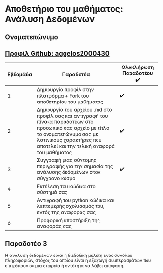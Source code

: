 # Αποθετήριο του μαθήματος: Ανάλυση Δεδομένων

## Ονοματεπώνυμο
## [Προφίλ Github: aggelos2000430](https://github.com/aggelos2000430)

| Εβδομάδα | Παραδοτέα | Ολοκλήρωση Παραδοτέου :heavy_check_mark: |
| --- | --- | --- |
| 1 | Δημιουργία προφίλ στην πλατφόρμα + Fork του αποθετηρίου του μαθήματος| :heavy_check_mark: |
| 2 | Δημιουργία του αρχείου .md στο προφίλ σας και αντιγραφή του πίνακα παραδοτέων στο προσωπικό σας αρχείο με τίτλο το ονοματεπώνυμο σας με λατινικούς χαρακτήρες που αποτελεί και την τελική αναφορά του μαθήματος| :heavy_check_mark: |
| 3 | Συγγραφή μιας σύντομης περιγραφής για την σημασία της ανάλυσης δεδομένων στον σύγχρονο κόσμο | :heavy_check_mark: |
| 4 | Εκτέλεση του κώδικα στο σύστημά σας |  |
| 5 | Αντιγραφή του python κώδικα και λεπτομερής σχολιασμός του, εντός της αναφοράς σας |  |
| 6 | Προφορική υποστήριξη της αναφοράς σας |  |


## Παραδοτέο 3
Η ανάλυση δεδομένων είναι η διεξοδική μελέτη ενός συνόλου πληροφοριών, στόχος του οποίου είναι η εξαγωγή συμπερασμάτων που επιτρέπουν σε μια εταιρεία ή οντότητα να λάβει απόφαση.
